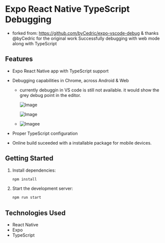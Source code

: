 # Expo React Native TypeScript Debugging

- forked from: https://github.com/byCedric/expo-vscode-debug & thanks @byCedric for the original work
  Successfully debugging with web mode along with TypeScript

## Features

- Expo React Native app with TypeScript support
- Debugging capabilities in Chrome, across Android & Web

  - currently debuggin in VS code is still not available. it would show the grey debug point in the editor.

    ![Image](https://github.com/user-attachments/assets/b8d0fbf0-e598-4ba8-b074-c8a1dd1672e5)

    ![Image](https://github.com/user-attachments/assets/7de5e190-e69a-457d-8728-bc4453bc7378)
  - ![Image](https://github.com/user-attachments/assets/f2ceb929-6279-4934-b3ca-f027b3270c49)e
- Proper TypeScript configuration
- Online build suceeded with a installable package for mobile devices.

## Getting Started

1. Install dependencies:

   ```bash
   npm install
   ```
2. Start the development server:

   ```bash
   npm run start
   ```
 
## Technologies Used

- React Native
- Expo
- TypeScript
